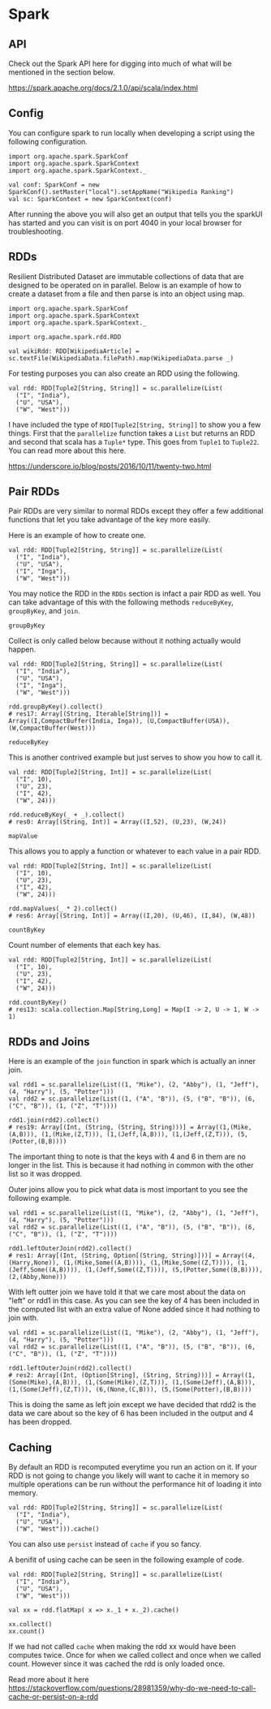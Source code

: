 Spark
=====

## API

Check out the Spark API here for digging into much of what will be
mentioned in the section below.

https://spark.apache.org/docs/2.1.0/api/scala/index.html

## Config

You can configure spark to run locally when developing a script using the following
configuration.

```
import org.apache.spark.SparkConf
import org.apache.spark.SparkContext
import org.apache.spark.SparkContext._

val conf: SparkConf = new SparkConf().setMaster("local").setAppName("Wikipedia Ranking")
val sc: SparkContext = new SparkContext(conf)
```

After running the above you will also get an output that tells you the sparkUI has started
and you can visit is on port 4040 in your local browser for troubleshooting.

## RDDs 

Resilient Distributed Dataset are immutable collections of data that are designed to be operated
on in parallel. Below is an example of how to create a dataset from a file and then parse is into
an object using map.

```
import org.apache.spark.SparkConf
import org.apache.spark.SparkContext
import org.apache.spark.SparkContext._

import org.apache.spark.rdd.RDD

val wikiRdd: RDD[WikipediaArticle] = sc.textFile(WikipediaData.filePath).map(WikipediaData.parse _)
```

For testing purposes you can also create an RDD using the following.

```
val rdd: RDD[Tuple2[String, String]] = sc.parallelize(List(
  ("I", "India"),
  ("U", "USA"),
  ("W", "West")))
```

I have included the type of `RDD[Tuple2[String, String]]` to show you a few things. First that
the `parallelize` function takes a `List` but returns an RDD and second that scala has a `Tuple*`
type. This goes from `Tuple1` to `Tuple22`. You can read more about this here.

https://underscore.io/blog/posts/2016/10/11/twenty-two.html

## Pair RDDs

Pair RDDs are very similar to normal RDDs except they offer a few additional functions
that let you take advantage of the key more easily.

Here is an example of how to create one.

```
val rdd: RDD[Tuple2[String, String]] = sc.parallelize(List(
  ("I", "India"),
  ("U", "USA"),
  ("I", "Inga"),
  ("W", "West")))
```

You may notice the RDD in the `RDDs` section is infact a pair RDD as well. You can take
advantage of this with the following methods `reduceByKey`, `groupByKey`, and `join`.

`groupByKey`

Collect is only called below because without it nothing actually would happen.

```
val rdd: RDD[Tuple2[String, String]] = sc.parallelize(List(
  ("I", "India"),
  ("U", "USA"),
  ("I", "Inga"),
  ("W", "West")))

rdd.groupByKey().collect()
# res17: Array[(String, Iterable[String])] = Array((I,CompactBuffer(India, Inga)), (U,CompactBuffer(USA)), (W,CompactBuffer(West)))
```

`reduceByKey`

This is another contrived example but just serves to show you how to call it.

```
val rdd: RDD[Tuple2[String, Int]] = sc.parallelize(List(
  ("I", 10),
  ("U", 23),
  ("I", 42),
  ("W", 24)))

rdd.reduceByKey(_ + _).collect()
# res0: Array[(String, Int)] = Array((I,52), (U,23), (W,24))
```

`mapValue`

This allows you to apply a function or whatever to each value in a pair RDD.

```
val rdd: RDD[Tuple2[String, Int]] = sc.parallelize(List(
  ("I", 10),
  ("U", 23),
  ("I", 42),
  ("W", 24)))

rdd.mapValues(_ * 2).collect()
# res6: Array[(String, Int)] = Array((I,20), (U,46), (I,84), (W,48))
```

`countByKey`

Count number of elements that each key has.

```
val rdd: RDD[Tuple2[String, Int]] = sc.parallelize(List(
  ("I", 10),
  ("U", 23),
  ("I", 42),
  ("W", 24)))

rdd.countByKey()
# res13: scala.collection.Map[String,Long] = Map(I -> 2, U -> 1, W -> 1) 
```

## RDDs and Joins

Here is an example of the `join` function in spark which is actually an inner join.

```
val rdd1 = sc.parallelize(List((1, "Mike"), (2, "Abby"), (1, "Jeff"), (4, "Harry"), (5, "Potter")))
val rdd2 = sc.parallelize(List((1, ("A", "B")), (5, ("B", "B")), (6, ("C", "B")), (1, ("Z", "T"))))

rdd1.join(rdd2).collect()
# res19: Array[(Int, (String, (String, String)))] = Array((1,(Mike,(A,B))), (1,(Mike,(Z,T))), (1,(Jeff,(A,B))), (1,(Jeff,(Z,T))), (5,(Potter,(B,B))))
```

The important thing to note is that the keys with 4 and 6 in them are no longer in the list. This is because
it had nothing in common with the other list so it was dropped.

Outer joins allow you to pick what data is most important to you see the following example.

```
val rdd1 = sc.parallelize(List((1, "Mike"), (2, "Abby"), (1, "Jeff"), (4, "Harry"), (5, "Potter")))
val rdd2 = sc.parallelize(List((1, ("A", "B")), (5, ("B", "B")), (6, ("C", "B")), (1, ("Z", "T"))))

rdd1.leftOuterJoin(rdd2).collect()
# res1: Array[(Int, (String, Option[(String, String)]))] = Array((4,(Harry,None)), (1,(Mike,Some((A,B)))), (1,(Mike,Some((Z,T)))), (1,(Jeff,Some((A,B)))), (1,(Jeff,Some((Z,T)))), (5,(Potter,Some((B,B)))), (2,(Abby,None)))
```

With left outter join we have told it that we care most about the data on "left" or rdd1 in this case.
As you can see the key of 4 has been included in the computed list with an extra value of None added 
since it had nothing to join with.

```
val rdd1 = sc.parallelize(List((1, "Mike"), (2, "Abby"), (1, "Jeff"), (4, "Harry"), (5, "Potter")))
val rdd2 = sc.parallelize(List((1, ("A", "B")), (5, ("B", "B")), (6, ("C", "B")), (1, ("Z", "T"))))

rdd1.leftOuterJoin(rdd2).collect()
# res2: Array[(Int, (Option[String], (String, String)))] = Array((1,(Some(Mike),(A,B))), (1,(Some(Mike),(Z,T))), (1,(Some(Jeff),(A,B))), (1,(Some(Jeff),(Z,T))), (6,(None,(C,B))), (5,(Some(Potter),(B,B))))
```

This is doing the same as left join except we have decided that rdd2 is the data we care about so
the key of 6 has been included in the output and 4 has been dropped.


## Caching

By default an RDD is recomputed everytime you run an action on it. If your RDD is not going to change
you likely will want to cache it in memory so multiple operations can be run without the performance
hit of loading it into memory.

```
val rdd: RDD[Tuple2[String, String]] = sc.parallelize(List(
  ("I", "India"),
  ("U", "USA"),
  ("W", "West"))).cache()
```

You can also use `persist` instead of `cache` if you so fancy.

A benifit of using cache can be seen in the following example of code.

```
val rdd: RDD[Tuple2[String, String]] = sc.parallelize(List(
  ("I", "India"),
  ("U", "USA"),
  ("W", "West")))

val xx = rdd.flatMap( x => x._1 + x._2).cache()

xx.collect()
xx.count()
```

If we had not called `cache` when making the rdd xx would have been computes twice.
Once for when we called collect and once when we called count. However since it was
cached the rdd is only loaded once.

Read more about it here https://stackoverflow.com/questions/28981359/why-do-we-need-to-call-cache-or-persist-on-a-rdd 

